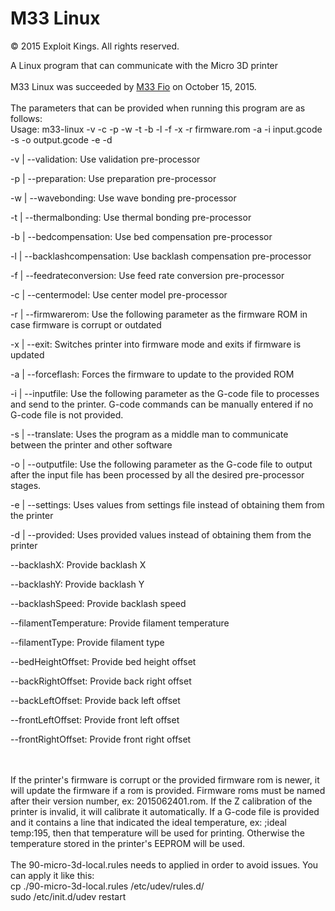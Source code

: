 # M33 Linux
© 2015 Exploit Kings. All rights reserved.

A Linux program that can communicate with the Micro 3D printer
<br>
<br>
M33 Linux was succeeded by <a href="https://github.com/donovan6000/M33-Fio">M33 Fio</a> on October 15, 2015.
<br>
<br>
The parameters that can be provided when running this program are as follows:
<br>
Usage: m33-linux -v -c -p -w -t -b -l -f -x -r firmware.rom -a -i input.gcode -s -o output.gcode -e -d

-v | --validation: Use validation pre-processor

-p | --preparation: Use preparation pre-processor

-w | --wavebonding: Use wave bonding pre-processor

-t | --thermalbonding: Use thermal bonding pre-processor

-b | --bedcompensation: Use bed compensation pre-processor

-l | --backlashcompensation: Use backlash compensation pre-processor

-f | --feedrateconversion: Use feed rate conversion pre-processor

-c | --centermodel: Use center model pre-processor

-r | --firmwarerom: Use the following parameter as the firmware ROM in case firmware is corrupt or outdated

-x | --exit: Switches printer into firmware mode and exits if firmware is updated

-a | --forceflash: Forces the firmware to update to the provided ROM

-i | --inputfile: Use the following parameter as the G-code file to processes and send to the printer. G-code commands can be manually entered if no G-code file is not provided.

-s | --translate: Uses the program as a middle man to communicate between the printer and other software

-o | --outputfile: Use the following parameter as the G-code file to output after the input file has been processed by all the desired pre-processor stages.

-e | --settings: Uses values from settings file instead of obtaining them from the printer

-d | --provided: Uses provided values instead of obtaining them from the printer

--backlashX: Provide backlash X

--backlashY: Provide backlash Y

--backlashSpeed: Provide backlash speed

--filamentTemperature: Provide filament temperature

--filamentType: Provide filament type

--bedHeightOffset: Provide bed height offset

--backRightOffset: Provide back right offset

--backLeftOffset: Provide back left offset

--frontLeftOffset: Provide front left offset

--frontRightOffset: Provide front right offset

<br>
<br>
If the printer's firmware is corrupt or the provided firmware rom is newer, it will update the firmware if a rom is provided. Firmware roms must be named after their version number, ex: 2015062401.rom. If the Z calibration of the printer is invalid, it will calibrate it automatically. If a G-code file is provided and it contains a line that indicated the ideal temperature, ex: ;ideal temp:195, then that temperature will be used for printing. Otherwise the temperature stored in the printer's EEPROM will be used.
<br>
<br>
The 90-micro-3d-local.rules needs to applied in order to avoid issues. You can apply it like this:
<br>
cp ./90-micro-3d-local.rules /etc/udev/rules.d/
<br>
sudo /etc/init.d/udev restart
